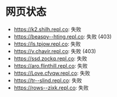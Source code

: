 # 网页状态
- https://k2.shilh.repl.co: 失败
- https://beaspy--hting.repl.co: 失败 (403)
- https://ls.tpjow.repl.co: 失败
- https://v.chavir.repl.co: 失败 (403)
- https://ssd.zockq.repl.co: 失败
- https://aro.flinthill.repl.co: 失败
- https://Love.cfvqw.repl.co: 失败
- https://tr--slind.repl.co: 失败
- https://rows--zixk.repl.co: 失败
